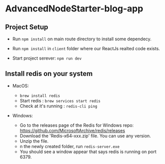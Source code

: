 # AdvancedNodeStarter-blog-app

## Project Setup

- Run `npm install` on main route directory to install some dependecy.

- Run `npm install` in `client` folder where our ReactJs realted code exists.

- Start project serever: `npm run dev`


## Install redis on your system

- MacOS:
    - `brew install redis`
    - Start redis : `brew services start redis`
    - Check at it's running : `redis-cli ping`

- Windows:
    - Go to the releases page of the Redis for Windows repo: https://github.com/MicrosoftArchive/redis/releases
    - Download the 'Redis-x64-xxx.zip' file.  You can use any version.
    - Unzip the file.
    - n the newly created folder, run `redis-server.exe`
    - You should see a window appear that says redis is running on port 6379. 
